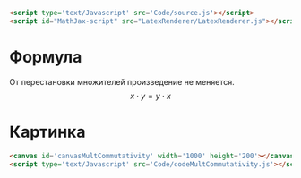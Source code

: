 ```html
<script type='text/Javascript' src='Code/source.js'></script>
<script id="MathJax-script" src="LatexRenderer/LatexRenderer.js"></script>
```

# Формула
От перестановки множителей произведение не меняется.
$$ x \cdot y = y \cdot x $$
# Картинка
```html
<canvas id='canvasMultCommutativity' width='1000' height='200'></canvas>
<script type='text/Javascript' src='Code/codeMultCommutativity.js'></script>
```

